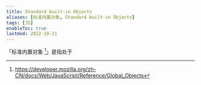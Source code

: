```yaml
---
title: Standard built-in Objects
aliases: [标准内置对象, Standard built-in Objects]
tags: [JS]
enableToc: true
lastmod: 2022-10-21
---
```


「标准内置对象 [^1]」是指处于

[^1]: <https://developer.mozilla.org/zh-CN/docs/Web/JavaScript/Reference/Global_Objects>
